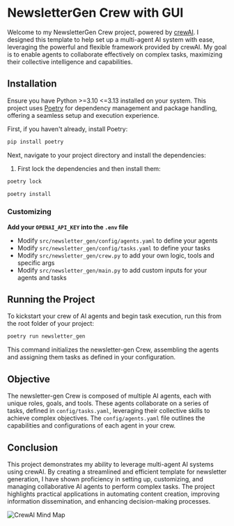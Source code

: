 # NewsletterGen Crew with GUI

Welcome to my NewsletterGen Crew project, powered by [crewAI](https://crewai.com). I designed this template to help set up a multi-agent AI system with ease, leveraging the powerful and flexible framework provided by crewAI. My goal is to enable agents to collaborate effectively on complex tasks, maximizing their collective intelligence and capabilities.


## Installation

Ensure you have Python >=3.10 <=3.13 installed on your system. This project uses [Poetry](https://python-poetry.org/) for dependency management and package handling, offering a seamless setup and execution experience.

First, if you haven't already, install Poetry:

```bash
pip install poetry
```

Next, navigate to your project directory and install the dependencies:

1. First lock the dependencies and then install them:
```bash
poetry lock
```
```bash
poetry install
```
### Customizing

**Add your `OPENAI_API_KEY` into the `.env` file**

- Modify `src/newsletter_gen/config/agents.yaml` to define your agents
- Modify `src/newsletter_gen/config/tasks.yaml` to define your tasks
- Modify `src/newsletter_gen/crew.py` to add your own logic, tools and specific args
- Modify `src/newsletter_gen/main.py` to add custom inputs for your agents and tasks

## Running the Project

To kickstart your crew of AI agents and begin task execution, run this from the root folder of your project:

```bash
poetry run newsletter_gen
```

This command initializes the newsletter-gen Crew, assembling the agents and assigning them tasks as defined in your configuration.

## Objective

The newsletter-gen Crew is composed of multiple AI agents, each with unique roles, goals, and tools. These agents collaborate on a series of tasks, defined in `config/tasks.yaml`, leveraging their collective skills to achieve complex objectives. The `config/agents.yaml` file outlines the capabilities and configurations of each agent in your crew.


## Conclusion

This project demonstrates my ability to leverage multi-agent AI systems using crewAI. By creating a streamlined and efficient template for newsletter generation, I have shown proficiency in setting up, customizing, and managing collaborative AI agents to perform complex tasks. The project highlights practical applications in automating content creation, improving information dissemination, and enhancing decision-making processes.

![CrewAI Mind Map](./docs/crewAI-mindmap.png "CrewAI Mind Map")
